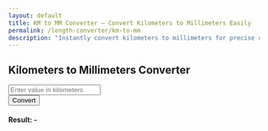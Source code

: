 ```yaml
---
layout: default
title: KM to MM Converter – Convert Kilometers to Millimeters Easily
permalink: /length-converter/km-to-mm
description: "Instantly convert kilometers to millimeters for precise calculations in science, engineering, and large-scale measurements."
---
```




<div class="container p-4">
    <div class="card shadow-lg p-4 col-12 col-sm-8 col-md-6">
        <h2 class="text-center mb-4">Kilometers to Millimeters Converter</h2>
        <div class="mb-3">
            <input type="number" id="inputValue" class="form-control shadow" placeholder="Enter value in kilometers">
        </div>
        <button class="btn btn-primary btn-shadow w-100" onclick="convert()">Convert</button>
        <div class="mt-3">
            <h4>Result: <span id="result">-</span></h4>
        </div>
    </div>
</div>

<script>
    function convert() {
        let inputValue = document.getElementById("inputValue").value;
        let resultElement = document.getElementById("result");

        if (inputValue === "" || isNaN(inputValue)) {
            resultElement.innerText = "Please enter a valid number";
            return;
        }

        let result = inputValue * 1000000; // Convert kilometers to millimeters
        resultElement.innerText = result.toFixed(2) + " mm";
    }
</script>